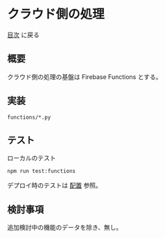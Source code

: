 # クラウド側の処理

[目次](index.md) に戻る

## 概要

クラウド側の処理の基盤は Firebase Functions とする。

## 実装

`functions/*.py`

## テスト

ローカルのテスト

```bash
npm run test:functions
```

デプロイ時のテストは [配置](deployment.md) 参照。

## 検討事項

追加検討中の機能のデータを除き、無し。
